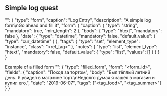 Simple log quest
----------------
"<id>": {
	"type": "form",
	"caption": "Log Entry",
	"description": "A simple log form\nGo ahead and fill it",
	"form": {
		"caption": {
			"type": "string",
			"mandatory": true,
			"min_length": 2
		},
		"body": {
			"type": "htext",
			"mandatory": false
		},
		"date": {
			"type": "datetime",
			"mandatory": false,
			"default_value": {
				"type": "cur_datetime"
			}
		},
		"tags": {
			"type": "set",
			"element_type": "instance",
			"class": "<ref_tag>"
		},
		"notes": {
			"type": "list",
			"element_type": "htext",
			"mandatory": false,
			"default_value": {
				"type": "list",
				"values": []
			}
		}
	}
}

Example of a filled form
"<id>": {
	"type": "filled_form",
	"form": "<form_id>",
	"fields": {
		"caption": "Поход за тортом",
		"body": "Был тёплый летний день. Я увидел в магазине торт.\nНедолго думая я зашёл в магазин и купил его.",
		"date": "2019-06-07",
		"tags": ["<tag_food>", "<tag_summer>"]
	}
}

